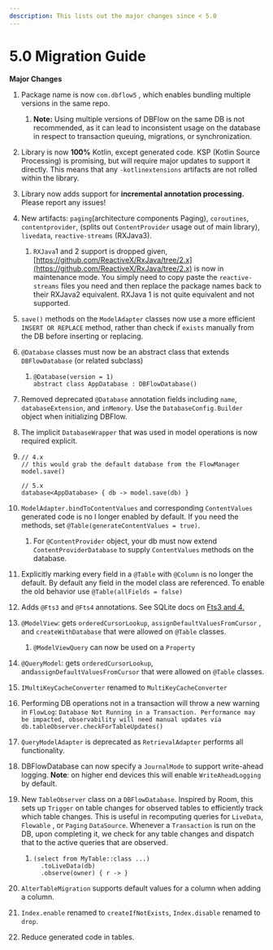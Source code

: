 ```yaml
---
description: This lists out the major changes since < 5.0
---
```


# 5.0 Migration Guide

**Major Changes**

1. Package name is now `com.dbflow5` , which enables bundling multiple versions in the same repo.
   1. **Note:** Using multiple versions of DBFlow on the same DB is not recommended, as it can lead to inconsistent usage on the database in respect to transaction queuing, migrations, or synchronization.
2. Library is now **100%** Kotlin, except generated code. KSP \(Kotlin Source Processing\) is promising, but will require major updates to support it directly. This means that any `-kotlinextensions` artifacts are not rolled within the library.
3. Library now adds support for **incremental annotation processing.** Please report any issues!
4. New artifacts: `paging`\(architecture components Paging\),  `coroutines`, `contentprovider`, \(splits out `ContentProvider` usage out of main library\), `livedata`, `reactive-streams` \(RXJava3\).
   1. `RXJava`1 and 2 support is dropped given, [https://github.com/ReactiveX/RxJava/tree/2.x](https://github.com/ReactiveX/RxJava/tree/2.x) is now in maintenance mode. You simply need to copy paste the `reactive-streams` files you need and then replace the package names back to their RXJava2 equivalent. RXJava 1 is not quite equivalent and not supported.
5. `save()` methods on the `ModelAdapter` classes now use a more efficient `INSERT OR REPLACE` method, rather than check if `exists` manually from the DB before inserting or replacing.
6. `@Database` classes must now be an abstract class that extends `DBFlowDatabase` \(or related subclass\)
   1. ```text
      @Database(version = 1)
      abstract class AppDatabase : DBFlowDatabase()
      ```
7. Removed deprecated `@Database` annotation fields including `name`, `databaseExtension`, and `inMemory`. Use the `DatabaseConfig.Builder` object when initializing DBFlow.
8. The implicit `DatabaseWrapper` that was used in model operations is now required explicit.
9. ```text
   // 4.x
   // this would grab the default database from the FlowManager
   model.save()

   // 5.x
   database<AppDatabase> { db -> model.save(db) }
   ```

10. `ModelAdapter.bindToContentValues` and corresponding `ContentValues` generated code is no l longer enabled by default. If you need the methods, set `@Table(generateContentValues = true)`.
    1. For `@ContentProvider` object, your db must now extend `ContentProviderDatabase` to supply `ContentValues` methods on the database.
11. Explicitly marking every field in a `@Table` with `@Column` is no longer the default. By default any field in the model class are referenced. To enable the old behavior use `@Table(allFields = false)`
12. Adds `@Fts3` and `@Fts4` annotations. See SQLite docs on [Fts3 and 4.](https://www.sqlite.org/fts3.html)
13. `@ModelView`: gets `orderedCursorLookup`, `assignDefaultValuesFromCursor` , and `createWithDatabase` that were allowed on `@Table` classes.
    1. `@ModelViewQuery` can now be used on a `Property`
14.   `@QueryModel`: gets `orderedCursorLookup`, and`assignDefaultValuesFromCursor` that were allowed on `@Table` classes.
15. `IMultiKeyCacheConverter` renamed to `MultiKeyCacheConverter` 
16. Performing DB operations not in a transaction will throw a new warning in `FlowLog`: `Database Not Running in a Transaction. Performance may be impacted, observability will need manual updates via db.tableObserver.checkForTableUpdates()`
17. `QueryModelAdapter` is deprecated as `RetrievalAdapter` performs all functionality.
18. DBFlowDatabase can now specify a `JournalMode` to support write-ahead logging. **Note**: on higher end devices this will enable `WriteAheadLogging` by default.
19. New `TableObserver` class on a `DBFlowDatabase`. Inspired by Room, this sets up `Trigger` on table changes for observed tables to efficiently track which table changes. This is useful in recomputing queries for `LiveData`, `Flowable` , or `Paging` `DataSource`. Whenever a `Transaction` is run on the DB, upon completing it, we check for any table changes and dispatch that to the active queries that are observed. 
    1. ```text
       (select from MyTable::class ...)
         .toLiveData(db)
         .observe(owner) { r -> }
       ```
20. `AlterTableMigration` supports default values for a column when adding a column.
21. `Index.enable` renamed to `createIfNotExists`, `Index.disable` renamed to `drop`. 
22. Reduce generated code in tables. 

